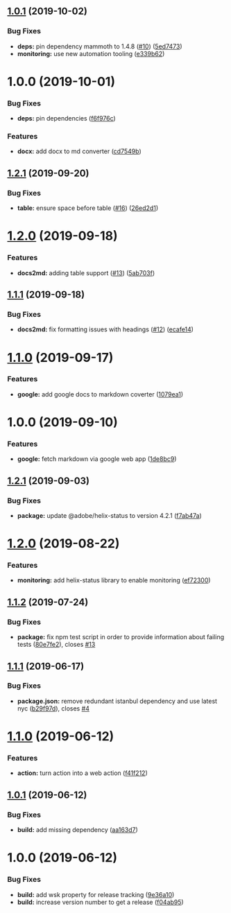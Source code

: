 ## [1.0.1](https://github.com/adobe/helix-word2md/compare/v1.0.0...v1.0.1) (2019-10-02)


### Bug Fixes

* **deps:** pin dependency mammoth to 1.4.8 ([#10](https://github.com/adobe/helix-word2md/issues/10)) ([5ed7473](https://github.com/adobe/helix-word2md/commit/5ed7473))
* **monitoring:** use new automation tooling ([e339b62](https://github.com/adobe/helix-word2md/commit/e339b62))

# 1.0.0 (2019-10-01)


### Bug Fixes

* **deps:** pin dependencies ([f6f976c](https://github.com/adobe/helix-word2md/commit/f6f976c))


### Features

* **docx:** add docx to md converter ([cd7549b](https://github.com/adobe/helix-word2md/commit/cd7549b))

## [1.2.1](https://github.com/adobe/helix-googledocs2md/compare/v1.2.0...v1.2.1) (2019-09-20)


### Bug Fixes

* **table:** ensure space before table ([#16](https://github.com/adobe/helix-googledocs2md/issues/16)) ([26ed2d1](https://github.com/adobe/helix-googledocs2md/commit/26ed2d1))

# [1.2.0](https://github.com/adobe/helix-googledocs2md/compare/v1.1.1...v1.2.0) (2019-09-18)


### Features

* **docs2md:** adding table support ([#13](https://github.com/adobe/helix-googledocs2md/issues/13)) ([5ab703f](https://github.com/adobe/helix-googledocs2md/commit/5ab703f))

## [1.1.1](https://github.com/adobe/helix-googledocs2md/compare/v1.1.0...v1.1.1) (2019-09-18)


### Bug Fixes

* **docs2md:** fix formatting issues with headings ([#12](https://github.com/adobe/helix-googledocs2md/issues/12)) ([ecafe14](https://github.com/adobe/helix-googledocs2md/commit/ecafe14))

# [1.1.0](https://github.com/adobe/helix-googledocs2md/compare/v1.0.0...v1.1.0) (2019-09-17)


### Features

* **google:** add google docs to markdown coverter ([1079ea1](https://github.com/adobe/helix-googledocs2md/commit/1079ea1))

# 1.0.0 (2019-09-10)


### Features

* **google:** fetch markdown via google web app ([1de8bc9](https://github.com/adobe/helix-googledocs2md/commit/1de8bc9))

## [1.2.1](https://github.com/adobe/helix-service/compare/v1.2.0...v1.2.1) (2019-09-03)


### Bug Fixes

* **package:** update @adobe/helix-status to version 4.2.1 ([f7ab47a](https://github.com/adobe/helix-service/commit/f7ab47a))

# [1.2.0](https://github.com/adobe/helix-service/compare/v1.1.2...v1.2.0) (2019-08-22)


### Features

* **monitoring:** add helix-status library to enable monitoring ([ef72300](https://github.com/adobe/helix-service/commit/ef72300))

## [1.1.2](https://github.com/adobe/helix-service/compare/v1.1.1...v1.1.2) (2019-07-24)


### Bug Fixes

* **package:** fix npm test script in order to provide information about failing tests ([80e7fe2](https://github.com/adobe/helix-service/commit/80e7fe2)), closes [#13](https://github.com/adobe/helix-service/issues/13)

## [1.1.1](https://github.com/adobe/helix-service/compare/v1.1.0...v1.1.1) (2019-06-17)


### Bug Fixes

* **package.json:** remove redundant istanbul dependency and use latest nyc ([b29f97d](https://github.com/adobe/helix-service/commit/b29f97d)), closes [#4](https://github.com/adobe/helix-service/issues/4)

# [1.1.0](https://github.com/adobe/helix-service/compare/v1.0.1...v1.1.0) (2019-06-12)


### Features

* **action:** turn action into a web action ([f41f212](https://github.com/adobe/helix-service/commit/f41f212))

## [1.0.1](https://github.com/adobe/helix-service/compare/v1.0.0...v1.0.1) (2019-06-12)


### Bug Fixes

* **build:** add missing dependency ([aa163d7](https://github.com/adobe/helix-service/commit/aa163d7))

# 1.0.0 (2019-06-12)


### Bug Fixes

* **build:** add wsk property for release tracking ([9e36a10](https://github.com/adobe/helix-service/commit/9e36a10))
* **build:** increase version number to get a release ([f04ab95](https://github.com/adobe/helix-service/commit/f04ab95))
